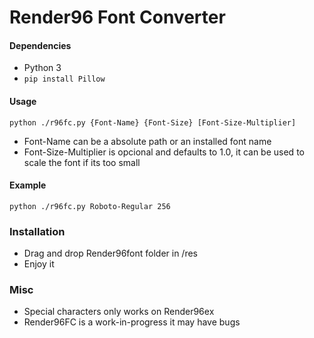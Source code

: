 # Render96 Font Converter
#### Dependencies

- Python 3
- `pip install Pillow`

#### Usage

`python ./r96fc.py {Font-Name} {Font-Size} [Font-Size-Multiplier]`

- Font-Name can be a absolute path or an installed font name
- Font-Size-Multiplier is opcional and defaults to 1.0, it can be used to 
  scale the font if its too small

#### Example
`python ./r96fc.py Roboto-Regular 256`

### Installation

- Drag and drop Render96font folder in /res
- Enjoy it

### Misc

- Special characters only works on Render96ex
- Render96FC is a work-in-progress it may have bugs